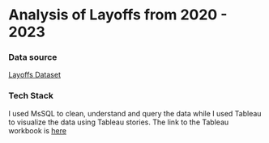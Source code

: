 # Analysis of Layoffs from 2020 - 2023
### Data source
[Layoffs Dataset](https://www.kaggle.com/datasets/swaptr/layoffs-2022)
### Tech Stack
I used MsSQL to clean, understand and query the data while I used Tableau to visualize the data using Tableau stories. 
The link to the Tableau workbook is [here](https://public.tableau.com/views/LayoffsAnalysis_16783753699940/Layoffs?:language=en-US&:display_count=n&:origin=viz_share_link)
